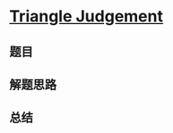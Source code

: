 # [Triangle Judgement](https://leetcode.com/problems/triangle-judgement/)
## 题目


## 解题思路


## 总结


